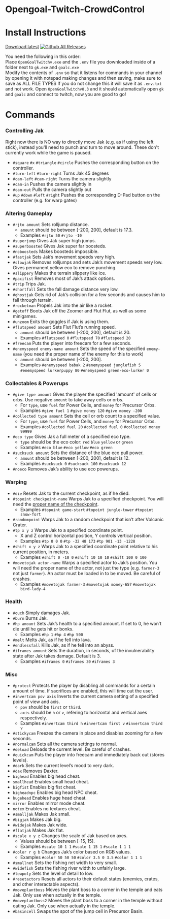  # Opengoal-Twitch-CrowdControl  

# Install Instructions
[Download latest](https://github.com/zedb0t/Opengoal-Twitch-CrowdControl/releases/latest/download/Opengoal-Twitch-CrowdControl.rar) [![Github All Releases](https://img.shields.io/github/downloads/zedb0t/Opengoal-Twitch-CrowdControl/total.svg)]()

You need the following in this order:  
Place `OpenGoalTwitchv.exe` and the `.env` file you downloaded inside of a folder next to `gk.exe` and `goalc.exe`  
Modify the contents of `.env` so that it listens for commands in your channel by opening it with notepad making changes and then saving, make sure to save as ALL FILE TYPES If you do not change this it will save it as `.env.txt` and not work. 
Open `OpenGoalTwitchv0.3` and it should automatically open `gk` and `goalc` and connect to twitch, now you are good to go!  

# Commands
### Controlling Jak
Right now there is NO way to directly move Jak (e.g. as if using the left stick), instead you'll need to punch and turn to move around. These don't currently work while the game is paused.
- `#square` `#x` `#triangle` `#circle` Pushes the corresponding button on the controller.
- `#turn-left` `#turn-right` Turns Jak 45 degrees
- `#cam-left` `#cam-right` Turns the camera slightly
- `#cam-in` Pushes the camera slightly in
- `#cam-out` Pulls the camera slightly out
- `#up` `#down` `#left` `#right` Pushes the corresponding D-Pad button on the controller (e.g. for warp gates)

### Altering Gameplay
- `#rjto amount` Sets rolljump distance. 
  - `amount` should be between [-200, 200], default is 17.3. 
  - Examples `#rjto 50` `#rjto -10`
- `#superjump` Gives Jak super high jumps.
- `#superboosted` Gives Jak super far boosteds.
- `#noboosteds` Makes boosteds impossible.
- `#fastjak` Sets Jak’s movement speeds very high.
- `#slowjak` Removes rolljumps and sets Jak’s movement speeds very low. Gives permanent yellow eco to remove punching.
- `#slippery` Makes the terrain slippery like ice.
- `#pacifist` Removes most of Jak’s attack options.
- `#trip` Trips Jak.
- `#shortfall` Sets the fall damage distance very low.
- `#ghostjak` Gets rid of Jak’s collision for a few seconds and causes him to fall through terrain.
- `#rocketman` Propels Jak into the air like a rocket.
- `#getoff` Boots Jak off the Zoomer and Flut Flut, as well as some minigames.
- `#unzoom` Exits the goggles if Jak is using them.
- `#flutspeed amount` Sets Flut Flut’s running speed. 
  - `amount` should be between [-200, 200], default is 20. 
  - Examples `#flutspeed 0` `#flutspeed 70` `#flutspeed 20`
- `#freecam` Puts the player into freecam for a few seconds.
- `#enemyspeed enemy-name amount` Sets the speed of the specified `enemy-name` (you need the proper name of the enemy for this to work)
  - `amount` should be between [-200, 200].
  - Examples `#enemyspeed babak 2` `#enemyspeed junglefish 5` `#enemyspeed lurkerpuppy 80` `#enemyspeed green-eco-lurker 0`

### Collectables & Powerups
- `#give type amount` Gives the player the specified 'amount' of cells or orbs. Use negative `amount` to take away cells or orbs.
  - For `type`, use `fuel` for Power Cells, and `money` for Precursor Orbs. 
  - Examples `#give fuel 1` `#give money 120` `#give money -200`
- `#collected type amount` Sets the cell or orb count to a specified value. 
  - For `type`, use `fuel` for Power Cells, and `money` for Precursor Orbs.
  - Examples `#collected fuel 20` `#collected fuel 0` `#collected money 99999`
- `#eco type` Gives Jak a full meter of a specified eco type.
  - `type` should be the eco color: `red` `blue` `yellow` or `green`
  - Examples `#eco blue` `#eco yellow` `#eco green`
- `#sucksuck amount` Sets the distance of the blue eco pull power. 
  - `amount` should be between [-200, 200], default is 12.
  - Examples `#sucksuck 0` `#sucksuck 100` `#sucksuck 12`
- `#noeco` Removes Jak’s ability to use eco powerups.

### Warping
- `#die` Resets Jak to the current checkpoint, as if he died.
- `#topoint checkpoint-name` Warps Jak to a specified checkpoint. You will need the [proper name of the checkpoint](https://github.com/Zedb0T/Opengoal-Twitch-CrowdControl/blob/9e9143a03352a57b3ae2a82ec03c709cdb222f06/resources/twitchcommands.py#L186-L200).
  - Examples `#topoint game-start` `#topoint jungle-tower` `#topoint snow-fort`
- `#randompoint` Warps Jak to a random checkpoint that isn’t after Volcanic Crater.
- `#tp x y z` Warps Jak to a specified coordinate point.
  - X and Z control horizontal position, Y controls vertical position.
  - Examples `#tp 0 0 0` `#tp -32 48 173` `#tp 901 -13 -1228`
- `#shift x y z` Warps Jak to a specified coordinate point relative to his current position, in meters.
  - Examples `#shift 0 -10 0` `#shift 10 10 10` `#shift 100 0 100`
- `#movetojak actor-name` Warps a specified actor to Jak’s position. You will need the proper name of the actor, not just the type (e.g. `farmer-3` not just `farmer`). An actor must be loaded in to be moved. Be careful of crashes.
  - Examples `#movetojak farmer-3` `#movetojak money-657` `#movetojak bird-lady-4`

### Health
- `#ouch` Simply damages Jak.
- `#burn` Burns Jak.
- `#hp amount` Sets Jak’s health to a specified amount. If set to 0, he won’t die until he gets hit or bonks.
  - Examples `#hp 1` `#hp 4` `#hp 500`
- `#melt` Melts Jak, as if he fell into lava.
- `#endlessfall` Kills Jak, as if he fell into an abyss.
- `#iframes amount` Sets the duration, in seconds, of the invulnerability state after Jak takes damage. Default is 3.
  - Examples `#iframes 0` `#iframes 30` `#iframes 3`

### Misc
- `#protect` Protects the player by disabling all commands for a certain amount of time. If sacrifices are enabled, this will time out the user.
- `#invertcam pov axis` Inverts the current camera setting of a specified point of view and axis. 
  - `pov` should be `first` or `third`. 
  - `axis` should be `h` or `v`, refering to horizontal and vertical axes respectively.
  - Examples `#invertcam third h` `#invertcam first v` `#invertcam third v`
- `#stickycam` Freezes the camera in place and disables zooming for a few seconds.
- `#normalcam` Sets all the camera settings to normal.
- `#deload` Deloads the current level. Be careful of crashes.
- `#quickcam` Puts the player into freecam and immediately back out (stores levels).
- `#dark` Sets the current level’s mood to very dark.
- `#dax` Removes Daxter.
- `bighead` Enables big head cheat.
- `smallhead` Enables small head cheat.
- `bigfist` Enables big fist cheat.
- `bigheadnpc` Enables big head NPC cheat.
- `hugehead` Enables huge head cheat.
- `mirror` Enables mirror mode cheat.
- `notex` Enables no textures cheat.
- `#smalljak` Makes Jak small.
- `#bigjak` Makes Jak big.
- `#widejak` Makes Jak wide.
- `#flatjak` Makes Jak flat.
- `#scale x y z` Changes the scale of Jak based on axes. 
  - Values should be between [-15, 15].
  - Examples `#scale 10 1 1` `#scale 1 15 1` `#scale 1 1 1`
- `#color r g b` Changes Jak’s color based on RGB values.
  - Examples `#color 50 50 50` `#color 3.5 0 3.5` `#color 1 1 1`
- `#smallnet` Sets the fishing net width to very small.
- `#widefish` Sets the fishing river width to unfairly large.
- `#lowpoly` Sets the level of detail to low.
- `#resetactors` Resets all actors to their default states (enemies, crates, and other interactable aspects).
- `#moveplantboss` Moves the plant boss to a corner in the temple and eats Jak. Only use when actually in the temple.
- `#moveplantboss2` Moves the plant boss to a corner in the temple without eating Jak. Only use when actually in the temple.
- `#basincell` Swaps the spot of the jump cell in Precursor Basin.
